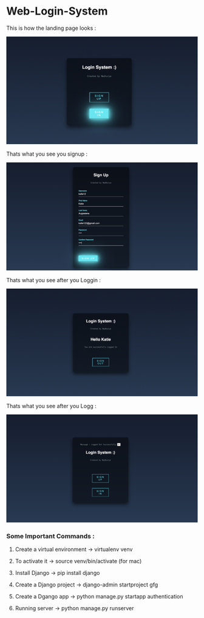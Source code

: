 # Web-Login-System

This is how the landing page looks :

<img src ="https://github.com/MADHURYAHAIT/Web-Login-System/blob/b0e83c0a76704d9966411227c20e4b617f3d5c1a/preview%20images/landing%20page.png" width=700/>

Thats what you see  you signup :

<img src="https://github.com/MADHURYAHAIT/Web-Login-System/blob/57aeb761dc581028fe1782952f59882703916638/preview%20images/signup%20page.png" width=700/>

Thats what you see after you Loggin :

<img src ="https://github.com/MADHURYAHAIT/Web-Login-System/blob/19314628816d89e4cd26da7857dd2ba0a5619600/preview%20images/loggedin%20page.png" width=700/>

Thats what you see after you Logg :

<img src = "https://github.com/MADHURYAHAIT/Web-Login-System/blob/c019179ecfd402c5b80d9bb9058a0b44920b6973/preview%20images/logout%20page.png" width=700/>


<h3>Some Important Commands :</h3>

1. Create a virtual environment
-> virtualenv venv

2. To activate it
-> source venv/bin/activate (for mac)

3. Install Django
-> pip install django

4. Create a Django project
-> django-admin startproject gfg

5. Create a Dgango app
-> python manage.py startapp authentication

6. Running server
-> python manage.py runserver
